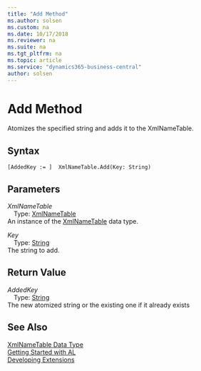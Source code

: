 ```yaml
---
title: "Add Method"
ms.author: solsen
ms.custom: na
ms.date: 10/17/2018
ms.reviewer: na
ms.suite: na
ms.tgt_pltfrm: na
ms.topic: article
ms.service: "dynamics365-business-central"
author: solsen
---
```

[//]: # (START>DO_NOT_EDIT)
[//]: # (IMPORTANT:Do not edit any of the content between here and the END>DO_NOT_EDIT.)
[//]: # (Any modifications should be made in the .xml files in the ModernDev repo.)
# Add Method
Atomizes the specified string and adds it to the XmlNameTable.

## Syntax
```
[AddedKey := ]  XmlNameTable.Add(Key: String)
```
## Parameters
*XmlNameTable*  
&emsp;Type: [XmlNameTable](xmlnametable-data-type.md)  
An instance of the [XmlNameTable](xmlnametable-data-type.md) data type.  

*Key*  
&emsp;Type: [String](../string/string-data-type.md)  
The string to add.  


## Return Value
*AddedKey*  
&emsp;Type: [String](../string/string-data-type.md)  
The new atomized string or the existing one if it already exists  


[//]: # (IMPORTANT: END>DO_NOT_EDIT)
## See Also
[XmlNameTable Data Type](xmlnametable-data-type.md)  
[Getting Started with AL](../../devenv-get-started.md)  
[Developing Extensions](../../devenv-dev-overview.md)